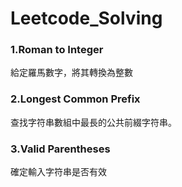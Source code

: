 # Leetcode_Solving
### 1.Roman to Integer
 給定羅馬數字，將其轉換為整數
### 2.Longest Common Prefix
 查找字符串數組中最長的公共前綴字符串。
### 3.Valid Parentheses
 確定輸入字符串是否有效
